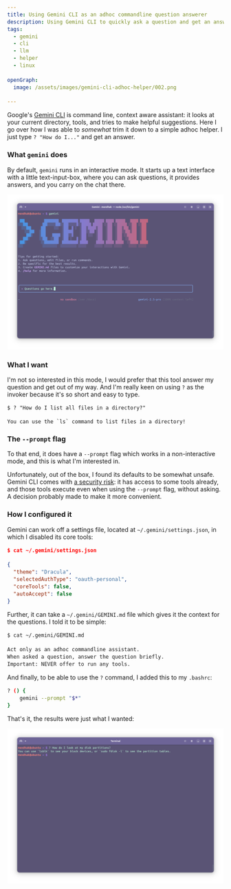```yaml
---
title: Using Gemini CLI as an adhoc commandline question answerer
description: Using Gemini CLI to quickly ask a question and get an answer, without interacting with it. 
tags:
  - gemini
  - cli
  - llm
  - helper
  - linux

openGraph:
  image: /assets/images/gemini-cli-adhoc-helper/002.png
  
---
```


Google's [Gemini CLI](https://github.com/google-gemini/gemini-cli/) is command line, context aware assistant: it looks at your current directory, tools, and tries to make helpful suggestions. Here I go over how I was able to _somewhat_ trim it down to a simple adhoc helper. I just type `? "How do I..."` and get an answer. 

### What `gemini` does

By default, `gemini` runs in an interactive mode. It starts up a text interface with a little text-input-box, where you can ask questions, it provides answers, and you carry on the chat there. 

![Gemini CLI in action](/assets/images/gemini-cli-adhoc-helper/001.png)

### What I want

I'm not so interested in this mode, I would prefer that this tool answer my question and get out of my way. And I'm really keen on using `?` as the invoker because it's so short and easy to type. 

```
$ ? "How do I list all files in a directory?"

You can use the `ls` command to list files in a directory!
```



### The `--prompt` flag

To that end, it does have a `--prompt` flag which works in a non-interactive mode, and this is what I'm interested in. 

Unfortunately, out of the box, I found its defaults to be somewhat unsafe. Gemini CLI comes with [a security risk](https://github.com/google-gemini/gemini-cli/issues/2744): it has access to some tools already, and those tools execute even when using the `--prompt` flag, without asking. A decision probably made to make it more convenient. 

### How I configured it

Gemini can work off a settings file, located at `~/.gemini/settings.json`, in which I disabled its core tools: 

```json
$ cat ~/.gemini/settings.json

{
  "theme": "Dracula",
  "selectedAuthType": "oauth-personal",
  "coreTools": false,
  "autoAccept": false
}

```

Further, it can take a `~/.gemini/GEMINI.md` file which gives it the context for the questions. I told it to be simple:

```bash
$ cat ~/.gemini/GEMINI.md

Act only as an adhoc commandline assistant. 
When asked a question, answer the question briefly. 
Important: NEVER offer to run any tools.
```

And finally, to be able to use the `?` command, I added this to my `.bashrc`:

```bash
? () {
    gemini --prompt "$*"
}
```

That's it, the results were just what I wanted:

![The adhoc helper in action](/assets/images/gemini-cli-adhoc-helper/002.png)

